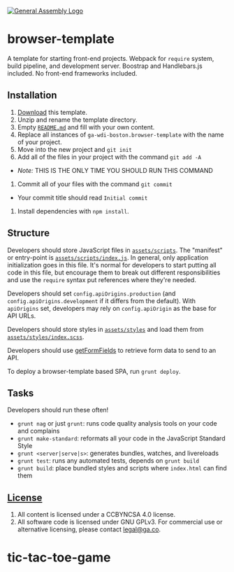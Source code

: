 [![General Assembly Logo](https://camo.githubusercontent.com/1a91b05b8f4d44b5bbfb83abac2b0996d8e26c92/687474703a2f2f692e696d6775722e636f6d2f6b6538555354712e706e67)](https://generalassemb.ly/education/web-development-immersive)

# browser-template

A template for starting front-end projects. Webpack for `require` system, build
pipeline, and development server. Boostrap and Handlebars.js included. No
front-end frameworks included.

## Installation

1.  [Download](../../archive/master.zip) this template.
1.  Unzip and rename the template directory.
1.  Empty [`README.md`](README.md) and fill with your own content.
1.  Replace all instances of `ga-wdi-boston.browser-template` with the name of your project.
1.  Move into the new project and `git init`
1.  Add all of the files in your project with the command `git add -A`
  -   *Note:* THIS IS THE ONLY TIME YOU SHOULD RUN THIS COMMAND
1.  Commit all of your files with the command `git commit`
  -   Your commit title should read `Initial commit`
1.  Install dependencies with `npm install`.

## Structure

Developers should store JavaScript files in [`assets/scripts`](assets/scripts).
The "manifest" or entry-point is
[`assets/scripts/index.js`](assets/scripts/index.js). In general, only
application initialization goes in this file. It's normal for developers to
start putting all code in this file, but encourage them to break out different
responsibilities and use the `require` syntax put references where they're
needed.

Developers should set `config.apiOrigins.production` (and
`config.apiOrigins.development` if it differs from the default).  With
`apiOrigins` set, developers may rely on `config.apiOrigin` as the base for API
URLs.

Developers should store styles in [`assets/styles`](assets/styles) and load them
from [`assets/styles/index.scss`](assets/styles/index.scss).

Developers should use [getFormFields](forms.md) to retrieve form data to send to
an API.

To deploy a browser-template based SPA, run `grunt deploy`.

## Tasks

Developers should run these often!

-   `grunt nag` or just `grunt`: runs code quality analysis tools on your code
    and complains
-   `grunt make-standard`: reformats all your code in the JavaScript Standard Style
-   `grunt <server|serve|s>`: generates bundles, watches, and livereloads
-   `grunt test`: runs any automated tests, depends on `grunt build`
-   `grunt build`: place bundled styles and scripts where `index.html` can find
    them

## [License](LICENSE)

1.  All content is licensed under a CC­BY­NC­SA 4.0 license.
1.  All software code is licensed under GNU GPLv3. For commercial use or
    alternative licensing, please contact legal@ga.co.
# tic-tac-toe-game
